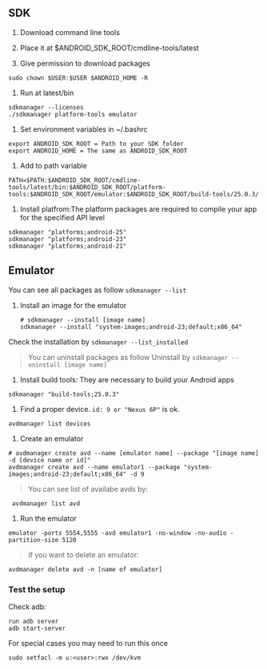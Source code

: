 ## SDK
1. Download command line tools
1. Place it at $ANDROID_SDK_ROOT/cmdline-tools/latest

1. Give permission to download packages
```
sudo chown $USER:$USER $ANDROID_HOME -R
```
1. Run at latest/bin
```
sdkmanager --licenses
./sdkmanager platform-tools emulator
```
1. Set environment variables in ~/.bashrc
```
export ANDROID_SDK_ROOT = Path to your SDK folder
export ANDROID_HOME = The same as ANDROID_SDK_ROOT
```
1. Add to path variable
```
PATH=$PATH:$ANDROID_SDK_ROOT/cmdline-tools/latest/bin:$ANDROID_SDK_ROOT/platform-tools:$ANDROID_SDK_ROOT/emulator:$ANDROID_SDK_ROOT/build-tools/25.0.3/
```

1. Install platfrom:The platform packages are required to compile your app for the specified API level
```
sdkmanager "platforms;android-25"
sdkmanager "platforms;android-23"
sdkmanager "platforms;android-21"
```

## Emulator

You can see all packages as follow `sdkmanager --list`


1. Install an image for the emulator

    ```
    # sdkmanager --install [image name]
    sdkmanager --install "system-images;android-23;default;x86_64"
    ```
Check the installation by `sdkmanager --list_installed`
> You can uninstall packages as follow
Uninstall by `sdkmanager --uninstall [image name]`

1. Install build tools: They are necessary to build your Android apps
```
sdkmanager "build-tools;25.0.3"
```

1. Find a proper device. `id: 9 or "Nexus 6P"` is ok.
```
avdmanager list devices
```

1. Create an emulator
```
# avdmanager create avd --name [emulator name] --package "[image name] -d [device name or id]"
avdmanager create avd --name emulator1 --package "system-images;android-23;default;x86_64" -d 9
```
> You can see list of availabe avds by:
```
 avdmanager list avd
```

1. Run the emulator
```
emulator -ports 5554,5555 -avd emulator1 -no-window -no-audio -partition-size 5120
```
> If you want to delete an emulator:
```
avdmanager delete avd -n [name of emulator]
```

### Test the setup
Check adb:
```
run adb server 
adb start-server
```


For special cases you may need to run this once
```
sudo setfacl -m u:<user>:rwx /dev/kvm
```
